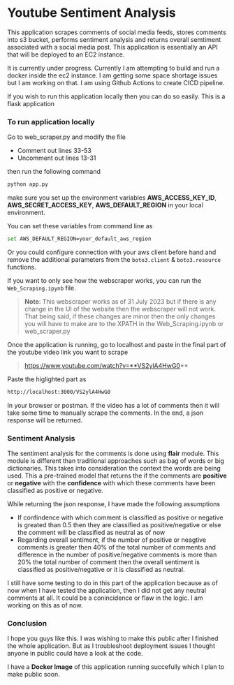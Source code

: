 # Youtube Sentiment Analysis

This application scrapes comments of social media feeds, stores comments into s3 bucket, performs sentiment analysis and returns overall semtiment associated with a social media post. This application is essentially an API that will be deployed to an EC2 instance.

It is currently under progress. Currently I am attempting to build and run a docker inside the ec2 instance. I am getting some space shortage issues but I am working on that. I am using Github Actions to create CICD pipeline.

If you wish to run this application locally then you can do so easily. This is a flask application

### To run application locally

Go to web_scraper.py and modify the file

- Comment out lines 33-53
- Uncomment out lines 13-31

then run the following command

```sh
python app.py
```

make sure you set up the environment variables **AWS_ACCESS_KEY_ID**, **AWS_SECRET_ACCESS_KEY**, **AWS_DEFAULT_REGION** in your local environment.

You can set these variables from command line as 

```sh
set AWS_DEFAULT_REGION=your_default_aws_region
```

Or you could configure connection with your aws client before hand and remove the additional parameters from the `boto3.client` & `boto3.resource` functions. 

If you want to only see how the webscraper works, you can run the `Web_Scraping.ipynb` file.

> **Note**: This webscraper works as of 31 July 2023 but if there is any change in the UI of the website then the webscraper will not work. That being said, if these changes are minor then the only changes you will have to make are to the XPATH in the Web_Scraping.ipynb or web_scraper.py

Once the application is running, go to localhost and paste in the final part of the youtube video link you want to scrape 

> https://www.youtube.com/watch?v=**VS2ylA4HwG0**

Paste the higlighted part as 

```sh
http://localhost:3000/VS2ylA4HwG0
```

In your browser or postman. If the video has a lot of comments then it will take some time to manually scrape the comments. In the end, a json response will be returned.

### Sentiment Analysis 

The sentiment analysis for the comments is done using **flair** module. This module is different than traditional approaches such as bag of words or big dictionaries. This takes into consideration the context the words are being used. This a pre-trained model that returns the if the comments are **positive** or **negative** with the **confidence** with which these comments have been classified as positive or negative.

While returning the json response, I have made the following assumptions

- If confindence with which comment is classified as positive or negative is greated than 0.5 then they are classified as positive/negative or else the comment will be classified as neutral as of now
- Regarding overall sentiment, if the number of positive or neagtive comments is greater then 40% of the total number of comments and difference in the number of positive/negative comments is more than 20% the total number of comment then the overall sentiment is classified as positive/negative or it is classified as neutral.

I still have some testing to do in this part of the application because as of now when I have tested the application, then I did not get any neutral comments at all. It could be a conincidence or flaw in the logic. I am working on this as of now.

### Conclusion

I hope you guys like this. I was wishing to make this public after I finished the whole application. But as I troubleshoot deployment issues I thought anyone in public could have a look at the code.

I have a **Docker Image** of this application running succefully which I plan to make public soon.